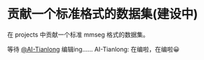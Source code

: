 # 贡献一个标准格式的数据集(建设中)

在 projects 中贡献一个标准 mmseg 格式的数据集。

等待 [@AI-Tianlong](https://github.com/AI-Tianlong) 编辑ing…… AI-Tianlong: 在编啦，在编啦😀
